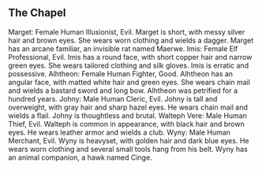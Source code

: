 ## The Chapel

Marget: Female Human Illusionist, Evil. Marget is short, with messy silver hair and brown eyes. She wears worn clothing and wields a dagger. Marget has an arcane familiar, an invisible rat named Maerwe.
Imis: Female Elf Professional, Evil. Imis has a round face, with short copper hair and narrow green eyes. She wears tailored clothing and silk gloves. Imis is erratic and possessive.
Alhtheon: Female Human Fighter, Good. Alhtheon has an angular face, with matted white hair and green eyes. She wears chain mail and wields a bastard sword and long bow. Alhtheon was petrified for a hundred years.
Johny: Male Human Cleric, Evil. Johny is tall and overweight, with gray hair and sharp hazel eyes. He wears chain mail and wields a flail. Johny is thoughtless and brutal.
Walteph Vere: Male Human Thief, Evil. Walteph is common in appearance, with black hair and brown eyes. He wears leather armor and wields a club.
Wyny: Male Human Merchant, Evil. Wyny is heavyset, with golden hair and dark blue eyes. He wears worn clothing and several small tools hang from his belt. Wyny has an animal companion, a hawk named Cinge.